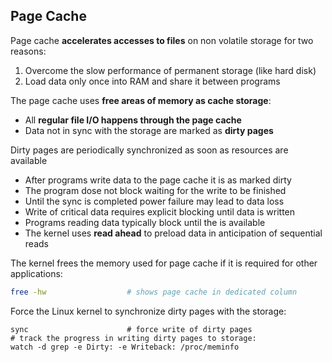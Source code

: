 ## Page Cache

Page cache **accelerates accesses to files** on non volatile storage for two
reasons:

1. Overcome the slow performance of permanent storage (like hard disk)
2. Load data only once into RAM and share it between programs

The page cache uses **free areas of memory as cache storage**:

* All **regular file I/O happens through the page cache**
* Data not in sync with the storage are marked as **dirty pages**

Dirty pages are periodically synchronized as soon as resources are available

* After programs write data to the page cache it is as marked dirty
* The program dose not block waiting for the write to be finished
* Until the sync is completed power failure may lead to data loss
* Write of critical data requires explicit blocking until data is written
* Programs reading data typically block until the is available
* The kernel uses **read ahead** to preload data in anticipation
  of sequential reads

The kernel frees the memory used for page cache if it is required for other
applications:

```bash
free -hw                  # shows page cache in dedicated column
```

Force the Linux kernel to synchronize dirty pages with the storage:

```
sync                      # force write of dirty pages
# track the progress in writing dirty pages to storage:
watch -d grep -e Dirty: -e Writeback: /proc/meminfo
```
